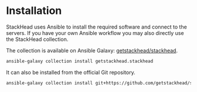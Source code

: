 # Installation

StackHead uses Ansible to install the required software and connect to the servers. If you have your own Ansible workflow you may also directly use the StackHead collection.

The collection is available on Ansible Galaxy: [getstackhead/stackhead](https://galaxy.ansible.com/getstackhead/stackhead).

```bash
ansible-galaxy collection install getstackhead.stackhead
```

It can also be installed from the official Git repository.

```bash
ansible-galaxy collection install git+https://github.com/getstackhead/stackhead.git
```

